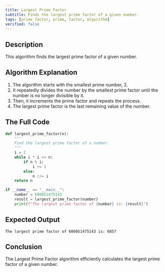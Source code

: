 ```yaml
---
title: Largest Prime Factor
subtitle: Finds the largest prime factor of a given number.
tags: [prime factor, prime, factor, algorithm]
verified: false
---
```


## Description
This algorithm finds the largest prime factor of a given number.

## Algorithm Explanation
1.  The algorithm starts with the smallest prime number, 2.
2.  It repeatedly divides the number by the smallest prime factor until the number is no longer divisible by it.
3.  Then, it increments the prime factor and repeats the process.
4.  The largest prime factor is the last remaining value of the number.

## The Full Code
```python
def largest_prime_factor(n):
    """
    Find the largest prime factor of a number.
    """
    i = 2
    while i * i <= n:
        if n % i:
            i += 1
        else:
            n //= i
    return n

if __name__ == "__main__":
    number = 600851475143
    result = largest_prime_factor(number)
    print(f"The largest prime factor of {number} is: {result}")
```

## Expected Output
```
The largest prime factor of 600851475143 is: 6857
```

## Conclusion
The Largest Prime Factor algorithm efficiently calculates the largest prime factor of a given number.
